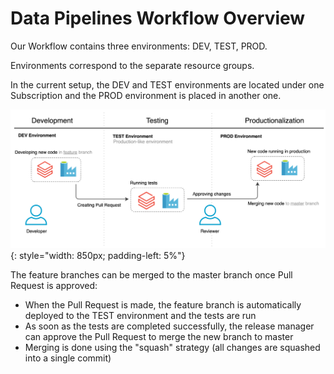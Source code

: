# Data Pipelines Workflow Overview

Our Workflow contains three environments: DEV, TEST, PROD.

Environments correspond to the separate resource groups.

In the current setup, the DEV and TEST environments are located under one Subscription and the PROD environment is placed in another one.


![](../images/dev_workflow_diagram.png){: style="width: 850px; padding-left: 5%"}

The feature branches can be merged to the master branch once Pull Request is approved:

- When the Pull Request is made, the feature branch is automatically deployed to the TEST environment and the tests are run
- As soon as the tests are completed successfully, the release manager can approve the Pull Request to merge the new branch to master
- Merging is done using the "squash" strategy (all changes are squashed into a single commit)

